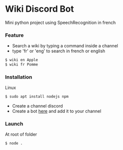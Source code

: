 # Wiki Discord Bot

Mini python project using SpeechRecognition in french
### Feature
  - Search a wiki by typing a command inside a channel
  - type 'fr' or 'eng' to search in french or english

  ```sh
$ wiki en Apple
$ wiki fr Pomme
```

### Installation

Linux

```sh
$ sudo apt install nodejs npm
```
  - Create a channel discord
  - Create a bot [here](https://discord.com/developers/applications) and add it to your channel

### Launch
At root of folder
```sh
$ node .
```
